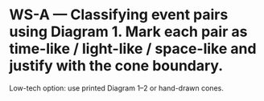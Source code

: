 # WS-A — Classifying event pairs using Diagram 1. Mark each pair as time-like / light-like / space-like and justify with the cone boundary.

Low-tech option: use printed Diagram 1–2 or hand-drawn cones.
